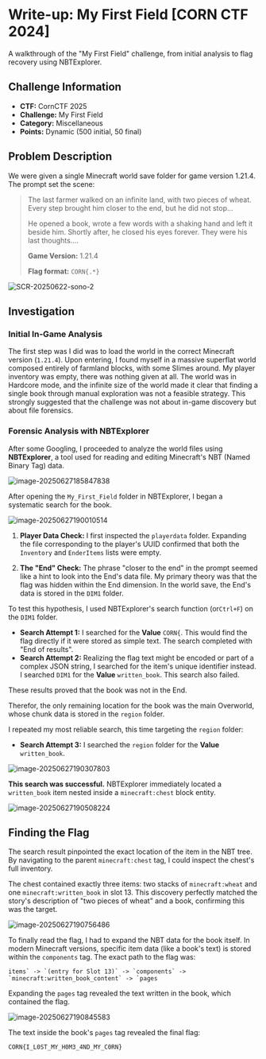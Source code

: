 # Write-up: My First Field [CORN CTF 2024]

A walkthrough of the "My First Field" challenge, from initial analysis to flag recovery using NBTExplorer.

## Challenge Information

- **CTF:** CornCTF 2025
- **Challenge:** My First Field
- **Category:** Miscellaneous
- **Points:** Dynamic (500 initial, 50 final)

## Problem Description

We were given a single Minecraft world save folder for game version 1.21.4. The prompt set the scene:

> The last farmer walked on an infinite land, with two pieces of wheat. Every step brought him closer to the end, but he did not stop...
>
> He opened a book, wrote a few words with a shaking hand and left it beside him. Shortly after, he closed his eyes forever. They were his last thoughts....
>
> **Game Version:** 1.21.4
>
> **Flag format:** `CORN{.*}`


![SCR-20250622-sono-2](https://github.com/user-attachments/assets/cb0399bf-7800-409a-9db2-ff2a7f749bb4)

## Investigation

### Initial In-Game Analysis

The first step was I did was to load the world in the correct Minecraft version (`1.21.4`). Upon entering, I found myself in a massive superflat world composed entirely of farmland blocks, with some Slimes around. My player inventory was empty, there was nothing given at all. The world was in Hardcore mode, and the infinite size of the world made it clear that finding a single book through manual exploration was not a feasible strategy. This strongly suggested that the challenge was not about in-game discovery but about file forensics.

### Forensic Analysis with NBTExplorer

After some Googling, I proceeded to analyze the world files using **NBTExplorer**, a tool used for reading and editing Minecraft's NBT (Named Binary Tag) data.

![image-20250627185847838](https://github.com/user-attachments/assets/1f4d51f8-c23d-416e-b89d-36e4d84de7d7)

After opening the `My_First_Field` folder in NBTExplorer, I began a systematic search for the book.

![image-20250627190010514](https://github.com/user-attachments/assets/695b4f43-de8e-4d49-a34c-843ffe9573c7)

1.  **Player Data Check:** I first inspected the `playerdata` folder. Expanding the file corresponding to the player's UUID confirmed that both the `Inventory` and `EnderItems` lists were empty.

2.  **The "End" Check:** The phrase "closer to the end" in the prompt seemed like a hint to look into the End's data file. My primary theory was that the flag was hidden within the End dimension. In the world save, the End's data is stored in the `DIM1` folder.

To test this hypothesis, I used NBTExplorer's search function (or`Ctrl+F`) on the `DIM1` folder.

- **Search Attempt 1:** I searched for the **Value** `CORN{`. This would find the flag directly if it were stored as simple text. The search completed with "End of results".
- **Search Attempt 2:** Realizing the flag text might be encoded or part of a complex JSON string, I searched for the item's unique identifier instead. I searched `DIM1` for the **Value** `written_book`. This search also failed.

These results proved that the book was not in the End.

Therefor, the only remaining location for the book was the main Overworld, whose chunk data is stored in the `region` folder.

I repeated my most reliable search, this time targeting the `region` folder:

- **Search Attempt 3:** I searched the `region` folder for the **Value** `written_book`.

![image-20250627190307803](https://github.com/user-attachments/assets/d01b57ef-0121-485f-96cd-2f2c29944481)

**This search was successful.** NBTExplorer immediately located a `written_book` item nested inside a `minecraft:chest` block entity.

![image-20250627190508224](https://github.com/user-attachments/assets/4a2a139c-885a-4832-98d0-ec77f97b8346)

## Finding the Flag

The search result pinpointed the exact location of the item in the NBT tree. By navigating to the parent `minecraft:chest` tag, I could inspect the chest's full inventory.

The chest contained exactly three items: two stacks of `minecraft:wheat` and one `minecraft:written_book` in slot 13. This discovery perfectly matched the story's description of "two pieces of wheat" and a book, confirming this was the target.

![image-20250627190756486](https://github.com/user-attachments/assets/97edf639-b3c8-421a-9450-1e87a1783b38)

To finally read the flag, I had to expand the NBT data for the book itself. In modern Minecraft versions, specific item data (like a book's text) is stored within the `components` tag. The exact path to the flag was:

```
items` -> `(entry for Slot 13)` -> `components` -> `minecraft:written_book_content` -> `pages
```

Expanding the `pages` tag revealed the text written in the book, which contained the flag.

![image-20250627190845583](https://github.com/user-attachments/assets/6332b603-7301-40f9-a10c-748675adebff)

The text inside the book's `pages` tag revealed the final flag:

```
CORN{I_L0ST_MY_H0M3_4ND_MY_C0RN}
```
